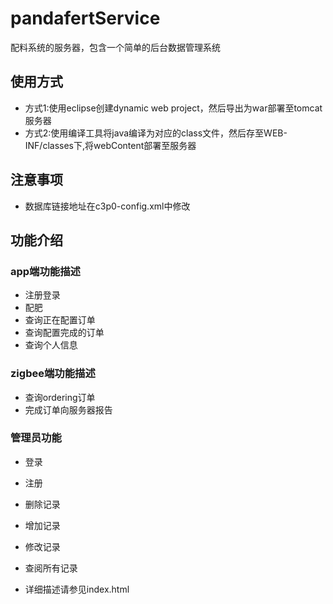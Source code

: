 # pandafertService
配料系统的服务器，包含一个简单的后台数据管理系统


## 使用方式
- 方式1:使用eclipse创建dynamic web project，然后导出为war部署至tomcat服务器
- 方式2:使用编译工具将java编译为对应的class文件，然后存至WEB-INF/classes下,将webContent部署至服务器

## 注意事项
- 数据库链接地址在c3p0-config.xml中修改

## 功能介绍

### app端功能描述

- 注册登录	
- 配肥	
- 查询正在配置订单	
- 查询配置完成的订单	
- 查询个人信息

### zigbee端功能描述

- 查询ordering订单
- 完成订单向服务器报告

### 管理员功能

- 登录	
- 注册	
- 删除记录	
- 增加记录	
- 修改记录	
- 查阅所有记录

- 详细描述请参见index.html
